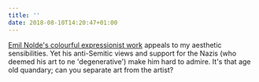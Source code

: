 ```yaml
---
title: ''
date: 2018-08-10T14:20:47+01:00
---
```

[Emil Nolde's colourful expressionist work](https://www.nationalgalleries.org/exhibition/emil-nolde-colour-life) appeals to my aesthetic sensibilities. Yet his anti-Semitic views and support for the Nazis (who deemed his art to ne 'degenerative') make him hard to admire. It's that age old quandary; can you separate art from the artist?
